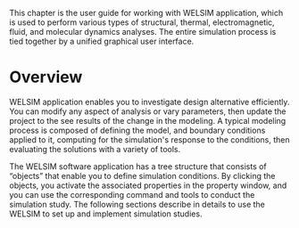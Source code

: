 This chapter is the user guide for working with WELSIM application, which is used to perform various types of structural, thermal,  electromagnetic, fluid, and molecular dynamics analyses. The entire simulation process is tied together by a unified graphical user interface. 

# Overview

WELSIM application enables you to investigate design alternative efficiently. You can modify any aspect of analysis or vary parameters, then update the project to the see results of the change in the modeling. A typical modeling process is composed of defining the model, and boundary conditions applied to it, computing for the simulation's response to the conditions, then evaluating the solutions with a variety of tools.

The WELSIM software application has a tree structure that consists of “objects” that enable you to define simulation conditions. By clicking the objects, you activate the associated properties in the property window, and you can use the corresponding command and tools to conduct the simulation study. The following sections describe in details to use the WELSIM to set up and implement simulation studies.